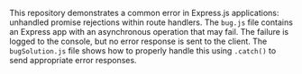 This repository demonstrates a common error in Express.js applications: unhandled promise rejections within route handlers.  The `bug.js` file contains an Express app with an asynchronous operation that may fail.  The failure is logged to the console, but no error response is sent to the client. The `bugSolution.js` file shows how to properly handle this using `.catch()` to send appropriate error responses.